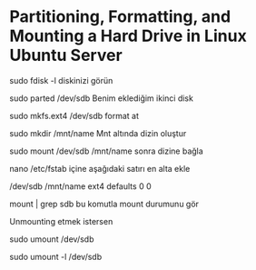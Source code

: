 # Partitioning, Formatting, and Mounting a Hard Drive in Linux Ubuntu Server

sudo fdisk -l diskinizi görün

sudo parted /dev/sdb  Benim eklediğim ikinci disk

sudo mkfs.ext4 /dev/sdb   format at

sudo mkdir /mnt/name  Mnt altında dizin oluştur

sudo mount /dev/sdb /mnt/name  sonra dizine bağla

nano /etc/fstab  içine aşağıdaki satırı en alta ekle

/dev/sdb /mnt/name ext4 defaults 0 0

mount | grep sdb bu komutla mount durumunu gör

Unmounting etmek istersen 

sudo umount /dev/sdb

sudo umount -l /dev/sdb
